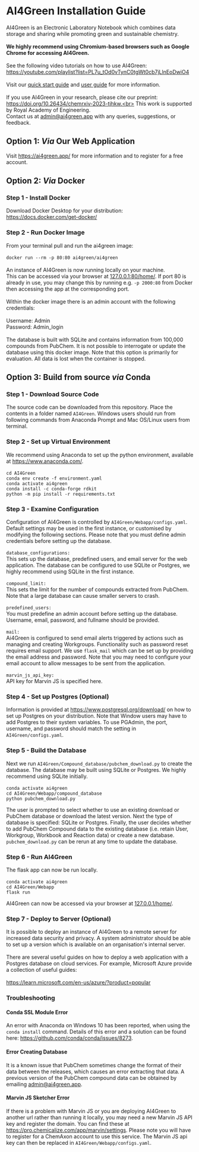 # AI4Green Installation Guide
AI4Green is an Electronic Laboratory Notebook which combines data storage and sharing while promoting 
green and sustainable chemistry.<br><br>
<b>We highly recommend using Chromium-based browsers such as Google Chrome for accessing AI4Green.</b><br><br>
See the following video tutorials on how to use AI4Green:
https://youtube.com/playlist?list=PL7u_tOd0vTynC0tgWt0cb7jLlnEoDwiO4<br><br>
Visit our [quick start guide](Webapp/sources/static/AI4Green_quick_guide.pdf) and 
[user guide](Webapp/sources/static/AI4Green_User_Manual.pdf) for more information.<br><br>
If you use AI4Green in your research, please cite our preprint: https://doi.org/10.26434/chemrxiv-2023-tjhkw.<br>
This work is supported by Royal Academy of Engineering.<br>
Contact us at admin@ai4green.app with any queries, suggestions, or feedback.

## Option 1: <i>Via</i> Our Web Application
Visit https://ai4green.app/ for more information and to register for a free account.

## Option 2: <i>Via</i> Docker

### Step 1 - Install Docker
Download Docker Desktop for your distribution:<br>
https://docs.docker.com/get-docker/

### Step 2 - Run Docker Image
From your terminal pull and run the ai4green image:<br><br>
`docker run --rm -p 80:80 ai4green/ai4green`<br><br>
An instance of AI4Green is now running locally on your machine.<br>
This can be accessed via your browser at [127.0.0.1:80/home/](). If port 80 is already in use, 
you may change this by running e.g. `-p 2000:80` from Docker then accessing the app at the corresponding port.
<br><br>
Within the docker image there is an admin account with the following credentials:<br><br>
Username: Admin<br>
Password: Admin_login<br><br>
The database is built with SQLite and contains information from 100,000 compounds from PubChem. 
It is not possible to interrogate or update the database using this docker image. Note that this option is primarily 
for evaluation. All data is lost when the container is stopped.

## Option 3: Build from source <i>via</i> Conda

### Step 1 - Download Source Code
The source code can be downloaded from this repository. Place the contents in a folder named `AI4Green`. 
Windows users should run from following commands from Anaconda Prompt and Mac OS/Linux users from terminal.<br>

### Step 2 - Set up Virtual Environment
We recommend using Anaconda to set up the python environment, available at https://www.anaconda.com/. <br><br>
`cd AI4Green`<br>
`conda env create -f environment.yaml`<br>
`conda activate ai4green`<br>
`conda install -c conda-forge rdkit`<br>
`python -m pip install -r requirements.txt`<br>

### Step 3 - Examine Configuration
Configuration of AI4Green is controlled by `AI4Green/Webapp/configs.yaml`. Default settings may be used in the first 
instance, or customised by modifying the following sections. Please note that you must define admin credentials before 
setting up the database.<br><br>
`database_configurations:`<br>
This sets up the database, predefined users, 
and email server for the web application. The database can be configured to use SQLite or Postgres, 
we highly recommend using SQLite in the first instance.<br><br>
`compound_limit:`<br>
This sets the limit for the number of compounds extracted from PubChem. Note that a large database can cause smaller 
servers to crash.<br><br>
`predefined_users:`<br>
You must predefine an admin account before setting up the database. Username, email, password, and fullname 
should be provided.<br><br>
`mail:`<br>
Ai4Green is configured to send email alerts triggered by actions such as managing and creating Workgroups.
Functionality such as password reset requires email support.
We use `flask_mail` which can be set up by providing the email address and password. Note that you may need to configure 
your email account to allow messages to be sent from the application.<br><br>
`marvin_js_api_key:`<br>
API key for Marvin JS is specified here.

### Step 4 - Set up Postgres (Optional)
Information is provided at https://www.postgresql.org/download/ on how to set up Postgres on your distribution.
Note that Window users may have to add Postgres to their system variables. To use PGAdmin, the port, username, 
and password should match the setting in `AI4Green/configs.yaml`.

### Step 5 - Build the Database
Next we run `AI4Green/Compound_database/pubchem_download.py` to create the database. 
The database may be built using SQLite or Postgres. We highly recommend using SQLite initially.<br><br>
`conda activate ai4green`<br>
`cd AI4Green/Webapp/compound_database`<br>
`python pubchem_download.py`<br>

The user is prompted to select whether to use an existing download or PubChem database or download the latest version.
Next the type of database is specified: SQLite or Postgres. Finally, the user decides whether to add PubChem Compound 
data to the existing database (i.e. retain User, Workgroup, Workbook and Reaction data) or create a new database.
`pubchem_download.py` can be rerun at any time to update the database.

### Step 6 - Run AI4Green
The flask app can now be run locally.<br><br>
`conda activate ai4green`<br>
`cd AI4Green/Webapp`<br>
`flask run`<br>

AI4Green can now be accessed via your browser at [127.0.0.1/home/]().

### Step 7 - Deploy to Server (Optional)
It is possible to deploy an instance of AI4Green to a remote server for increased data security and privacy. 
A system administrator should be able to set up a version which is available on an organisation's internal server.
<br><br>
There are several useful guides on how to deploy a web application with a Postgres database on cloud services. 
For example, Microsoft Azure provide a collection of useful guides:<br><br>
https://learn.microsoft.com/en-us/azure/?product=popular

### Troubleshooting
#### Conda SSL Module Error
An error with Anaconda on Windows 10 has been reported, when using the `conda install` command. Details of this error 
and a solution can be found here: 
https://github.com/conda/conda/issues/8273.

#### Error Creating Database
It is a known issue that PubChem sometimes change the format of their data between the releases, which causes an error 
extracting that data. 
A previous version of the PubChem compound data can be obtained by emailing admin@ai4green.app.

#### Marvin JS Sketcher Error
If there is a problem with Marvin JS or you are deploying AI4Green to another url rather than running it locally, 
you may need a new Marvin JS API key and register the domain. You can find these at 
https://pro.chemicalize.com/app/marvin/settings. Please note you will have to register for a ChemAxon account to use 
this service. The Marvin JS api key can then be replaced in `AI4Green/Webapp/configs.yaml`.
